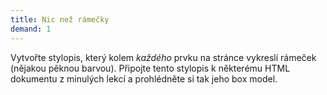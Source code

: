 ```yaml
---
title: Nic než rámečky
demand: 1
---
```


Vytvořte stylopis, který kolem *každého* prvku na stránce vykreslí rámeček (nějakou pěknou barvou). Připojte tento stylopis k některému HTML dokumentu z minulých lekcí a prohlédněte si tak jeho box model.
